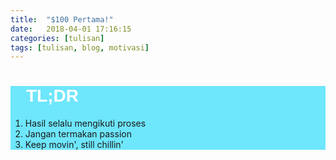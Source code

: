 ```yaml
---
title:  "$100 Pertama!"
date:   2018-04-01 17:16:15
categories: [tulisan]
tags: [tulisan, blog, motivasi]
---
```


<div style="background-color: #6ee6fc">
    <h1 style="font-family: sans-serif;color:#ffffff;margin-left: 25px">TL;DR</h1>
    <ol style="margin-bottom:25px">
        <li>Hasil selalu mengikuti proses</li>
        <li>Jangan termakan passion</li>
        <li>Keep movin', still chillin'</li>
    </ol>
</div>